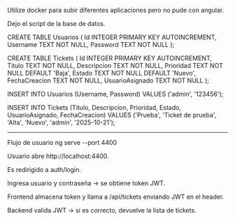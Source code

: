 Utilize docker para subir diferentes aplicaciones pero no pude con angular.

Dejo el script de la base de datos. 

CREATE TABLE Usuarios (
    Id INTEGER PRIMARY KEY AUTOINCREMENT,
    Username TEXT NOT NULL,
    Password TEXT NOT NULL
);


CREATE TABLE Tickets (
    Id INTEGER PRIMARY KEY AUTOINCREMENT,
    Titulo TEXT NOT NULL,
    Descripcion TEXT NOT NULL,
    Prioridad TEXT NOT NULL DEFAULT 'Baja',
    Estado TEXT NOT NULL DEFAULT 'Nuevo',
    FechaCreacion TEXT NOT NULL,
    UsuarioAsignado TEXT NOT NULL
);

INSERT INTO Usuarios (Username, Password)
VALUES ('admin', '123456');

INSERT INTO Tickets (Titulo, Descripcion, Prioridad, Estado, UsuarioAsignado, FechaCreacion)
VALUES ('Prueba', 'Ticket de prueba', 'Alta', 'Nuevo', 'admin', '2025-10-21');

--------------------------------------------------------------------------------------------
Flujo de usuario
ng serve --port 4400

Usuario abre http://localhost:4400.

Es redirigido a auth/login.

Ingresa usuario y contraseña → se obtiene token JWT.

Frontend almacena token y llama a /api/tickets enviando JWT en el header.

Backend valida JWT → si es correcto, devuelve la lista de tickets.
